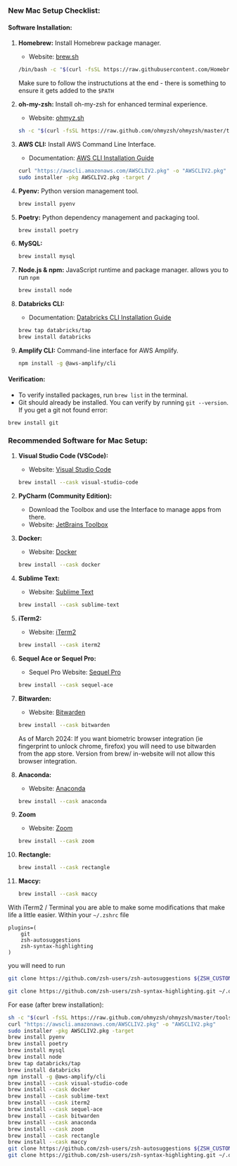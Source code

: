 ### New Mac Setup Checklist:

#### Software Installation:

1. **Homebrew:** Install Homebrew package manager.
    - Website: [brew.sh](https://brew.sh/)
    ```bash
    /bin/bash -c "$(curl -fsSL https://raw.githubusercontent.com/Homebrew/install/HEAD/install.sh)"
    ```

    Make sure to follow the instructutions at the end - there is something to ensure it gets added to the `$PATH`

2. **oh-my-zsh:** Install oh-my-zsh for enhanced terminal experience.
    - Website: [ohmyz.sh](https://ohmyz.sh/#install)
    ```bash
    sh -c "$(curl -fsSL https://raw.github.com/ohmyzsh/ohmyzsh/master/tools/install.sh)"
    ```

3. **AWS CLI:** Install AWS Command Line Interface.
    - Documentation: [AWS CLI Installation Guide](https://docs.aws.amazon.com/cli/latest/userguide/getting-started-install.html)
   ```bash
   curl "https://awscli.amazonaws.com/AWSCLIV2.pkg" -o "AWSCLIV2.pkg"
   sudo installer -pkg AWSCLIV2.pkg -target /
   ```

4. **Pyenv:** Python version management tool.
    ```bash
    brew install pyenv
    ```

5. **Poetry:** Python dependency management and packaging tool.
    ```bash
    brew install poetry
    ```

6. **MySQL:** 
    ```bash
    brew install mysql
    ```

7. **Node.js & npm:** JavaScript runtime and package manager. allows you to run `npm`
    ```bash
    brew install node
    ```

8. **Databricks CLI:** 
    - Documentation: [Databricks CLI Installation Guide](https://docs.databricks.com/en/dev-tools/cli/install.html#homebrew-install)
    ```bash
    brew tap databricks/tap
    brew install databricks
    ```

9. **Amplify CLI:** Command-line interface for AWS Amplify.
    ```bash
    npm install -g @aws-amplify/cli
    ```

#### Verification:

- To verify installed packages, run `brew list` in the terminal.
- Git should already be installed. You can verify by running `git --version`.
If you get a git not found error:
```
brew install git
```

### Recommended Software for Mac Setup:

1. **Visual Studio Code (VSCode):**
    - Website: [Visual Studio Code](https://code.visualstudio.com/)
    ```bash
    brew install --cask visual-studio-code
    ```

2. **PyCharm (Community Edition):**
    - Download the Toolbox and use the Interface to manage apps from there.
    - Website: [JetBrains Toolbox](https://www.jetbrains.com/toolbox-app/)

3. **Docker:**
    - Website: [Docker](https://www.docker.com/products/docker-desktop)
    ```bash
    brew install --cask docker
    ```

4. **Sublime Text:**
    - Website: [Sublime Text](https://www.sublimetext.com/)
    ```bash
    brew install --cask sublime-text
    ```

5. **iTerm2:**
    - Website: [iTerm2](https://iterm2.com/)
    ```bash
    brew install --cask iterm2
    ```

6. **Sequel Ace or Sequel Pro:**
    - Sequel Pro Website: [Sequel Pro](https://www.sequelpro.com/)
    ```bash
    brew install --cask sequel-ace
    ```

7. **Bitwarden:**
    - Website: [Bitwarden](https://bitwarden.com/)
    ```bash
    brew install --cask bitwarden
    ```

   As of March 2024: If you want biometric browser integration (ie fingerprint to unlock chrome, firefox) you will need to use bitwarden from the app store.
   Version from brew/ in-website will not allow this browser integration.

9. **Anaconda:**
    - Website: [Anaconda](https://www.anaconda.com/products/distribution)
    ```bash
    brew install --cask anaconda
    ```

10. **Zoom**
    - Website: [Zoom](https://zoom.us/download)
    ```bash
    brew install --cask zoom
    ```

11. **Rectangle:** 
    ```bash
    brew install --cask rectangle
    ```

12. **Maccy:** 
    ```bash
    brew install --cask maccy
    ```


With iTerm2 / Terminal you are able to make some modifications that make life a little easier. 
Within your `~/.zshrc` file

```
plugins=(
    git
    zsh-autosuggestions
    zsh-syntax-highlighting
)
```

you will need to run

```bash
git clone https://github.com/zsh-users/zsh-autosuggestions ${ZSH_CUSTOM:-~/.oh-my-zsh/custom}/plugins/zsh-autosuggestions
```

```bash
git clone https://github.com/zsh-users/zsh-syntax-highlighting.git ~/.oh-my-zsh/custom/plugins/zsh-syntax-highlighting
```


For ease (after brew installation):

```bash
sh -c "$(curl -fsSL https://raw.github.com/ohmyzsh/ohmyzsh/master/tools/install.sh)"
curl "https://awscli.amazonaws.com/AWSCLIV2.pkg" -o "AWSCLIV2.pkg"
sudo installer -pkg AWSCLIV2.pkg -target 
brew install pyenv
brew install poetry
brew install mysql
brew install node
brew tap databricks/tap
brew install databricks
npm install -g @aws-amplify/cli
brew install --cask visual-studio-code
brew install --cask docker
brew install --cask sublime-text
brew install --cask iterm2
brew install --cask sequel-ace
brew install --cask bitwarden
brew install --cask anaconda
brew install --cask zoom
brew install --cask rectangle
brew install --cask maccy
git clone https://github.com/zsh-users/zsh-autosuggestions ${ZSH_CUSTOM:-~/.oh-my-zsh/custom}/plugins/zsh-autosuggestions
git clone https://github.com/zsh-users/zsh-syntax-highlighting.git ~/.oh-my-zsh/custom/plugins/zsh-syntax-highlighting
```
